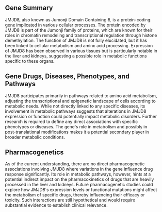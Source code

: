 ## Gene Summary
JMJD8, also known as Jumonji Domain Containing 8, is a protein-coding gene implicated in various cellular processes. The protein encoded by JMJD8 is part of the Jumonji family of proteins, which are known for their roles in chromatin remodeling and transcriptional regulation through histone demethylation. The function of JMJD8 is not fully elucidated, but it has been linked to cellular metabolism and amino acid processing. Expression of JMJD8 has been observed in various tissues but is particularly notable in the liver and kidneys, suggesting a possible role in metabolic functions specific to these organs.

## Gene Drugs, Diseases, Phenotypes, and Pathways
JMJD8 participates primarily in pathways related to amino acid metabolism, adjusting the transcriptional and epigenetic landscape of cells according to metabolic needs. While not directly linked to any specific diseases, its involvement in metabolic pathways suggests that alterations in JMJD8 expression or function could potentially impact metabolic disorders. Further research is required to define any direct associations with specific phenotypes or diseases. The gene's role in metabolism and possibly in post-translational modifications makes it a potential secondary player in broader metabolic conditions.

## Pharmacogenetics
As of the current understanding, there are no direct pharmacogenetic associations involving JMJD8 where variations in the gene influence drug response significantly. Its role in metabolic pathways, however, hints at a potential indirect impact on the pharmacokinetics of drugs that are heavily processed in the liver and kidneys. Future pharmacogenetic studies could explore how JMJD8's expression levels or functional mutations might affect the metabolism of specific drugs, thereby influencing their efficacy or toxicity. Such interactions are still hypothetical and would require substantial evidence to establish clinical relevance.
